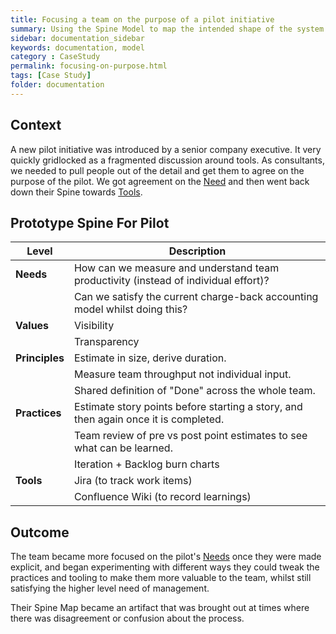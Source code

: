```yaml
---
title: Focusing a team on the purpose of a pilot initiative
summary: Using the Spine Model to map the intended shape of the system
sidebar: documentation_sidebar
keywords: documentation, model
category : CaseStudy
permalink: focusing-on-purpose.html
tags: [Case Study]
folder: documentation
---
```


## Context

A new pilot initiative was introduced by a senior company executive. It very quickly gridlocked as a fragmented discussion around tools. As consultants, we needed to pull people out of the detail and get them to agree on the purpose of the pilot. We got agreement on the [Need](/needs) and then went back down their Spine towards [Tools](/tools).

## Prototype Spine For Pilot

| Level | Description |
|-------|--------|
| **Needs** | How can we measure and understand team productivity (instead of individual effort)? |
|       | Can we satisfy the current charge-back accounting model whilst doing this? |
| **Values** | Visibility |
|       | Transparency |
| **Principles** | Estimate in size, derive duration. |
|            | Measure team throughput not individual input. |
|            | Shared definition of "Done" across the whole team. |
| **Practices** | Estimate story points before starting a story, and then again once it is completed. |
|           | Team review of pre vs post point estimates to see what can be learned. |
|           | Iteration + Backlog burn charts|
| **Tools**     | Jira (to track work items) |
|           | Confluence Wiki (to record learnings) |

## Outcome

The team became more focused on the pilot's [Needs](/needs) once they were made explicit, and began experimenting with different ways they could tweak the practices and tooling to make them more valuable to the team, whilst still satisfying the higher level need of management.

Their Spine Map became an artifact that was brought out at times where there was disagreement or confusion about the process.
